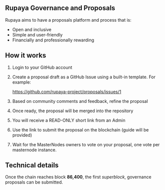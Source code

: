 ## Rupaya Governance and Proposals

Rupaya aims to have a proposals platform and process that is:

* Open and inclusive
* Simple and user-friendly
* Financially and professionally rewarding

## How it works

1. Login to your GitHub account
2. Create a proposal draft as a GitHub Issue using a built-in template. For example:

    https://github.com/rupaya-project/proposals/issues/1
    
3. Based on community comments and feedback, refine the proposal
4. Once ready, the proposal will be merged into the repository
5. You will receive a READ-ONLY short link from an Admin
6. Use the link to submit the proposal on the blockchain (guide will be provided)
7. Wait for the MasterNodes owners to vote on your proposal, one vote per masternode instance.


## Technical details

Once the chain reaches block **86,400**, the first _superblock_, governance proposals can be submitted.
